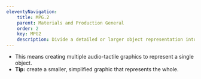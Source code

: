 ```yaml
---
eleventyNavigation:
    title: MPG.2
    parent: Materials and Production General
    order: 2
    key: MPG2
    description: Divide a detailed or larger object representation into parts.
---
```

- This means creating multiple audio-tactile graphics to represent a single object.
- **Tip:** create a smaller, simplified graphic that represents the whole.
